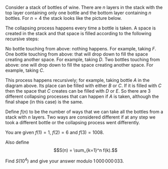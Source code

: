 Consider a stack of bottles of wine. There are $n$ layers in the stack with the top layer containing only one bottle and the bottom layer containing $n$ bottles. For $n=4$ the stack looks like the picture below.




The collapsing process happens every time a bottle is taken. A space is created in the stack and that space is filled according to the following recursive steps:

No bottle touching from above: nothing happens. For example, taking $F$.
One bottle touching from above: that will drop down to fill the space creating another space. For example, taking $D$.
Two bottles touching from above: one will drop down to fill the space creating another space. For example, taking $C$.


This process happens recursively; for example, taking bottle $A$ in the diagram above. Its place can be filled with either $B$ or $C$. If it is filled with $C$ then the space that $C$ creates can be filled with $D$ or $E$. So there are 3 different collapsing processes that can happen if $A$ is taken, although the final shape (in this case) is the same.


Define $f(n)$ to be the number of ways that we can take all the bottles from a stack with $n$ layers. 
Two ways are considered different if at any step we took a different bottle or the collapsing process went differently.


You are given $f(1) = 1$, $f(2) = 6$ and $f(3) = 1008$.


Also define
$$S(n) = \sum_{k=1}^n f(k).$$

Find $S(10^4)$ and give your answer modulo $1\,000\,000\,033$.